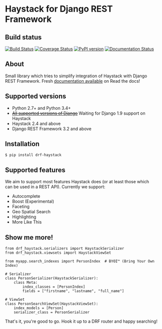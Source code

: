 Haystack for Django REST Framework
==================================

Build status
------------

[![Build Status](https://travis-ci.org/inonit/drf-haystack.svg?branch=master)](https://travis-ci.org/inonit/drf-haystack)
[![Coverage Status](https://coveralls.io/repos/github/inonit/drf-haystack/badge.svg?branch=master)](https://coveralls.io/github/inonit/drf-haystack?branch=master)
[![PyPI version](https://badge.fury.io/py/drf-haystack.svg)](https://badge.fury.io/py/drf-haystack)
[![Documentation Status](http://readthedocs.org/projects/drf-haystack/badge/?version=latest)](http://drf-haystack.readthedocs.org/en/latest/?badge=latest)


About
-----

Small library which tries to simplify integration of Haystack with Django REST Framework.
Fresh [documentation available](http://drf-haystack.readthedocs.org/en/latest/>) on Read the docs!

Supported versions
------------------

- Python 2.7+ and Python 3.4+
- ~~[All supported versions of Django](https://www.djangoproject.com/download/#supported-versions>)~~ Waiting for Django 1.9 support on Haystack
- Haystack 2.4 and above
- Django REST Framework 3.2 and above
    

Installation
------------

    $ pip install drf-haystack

Supported features
------------------
We aim to support most features Haystack does (or at least those which can be used in a REST API).
Currently we support:

- Autocomplete
- Boost (Experimental)
- Faceting
- Geo Spatial Search
- Highlighting
- More Like This
    
Show me more!
-------------

```
from drf_haystack.serializers import HaystackSerializer
from drf_haystack.viewsets import HaystackViewSet

from myapp.search_indexes import PersonIndex  # BYOI™ (Bring Your Own Index)

# Serializer
class PersonSerializer(HaystackSerializer):
    class Meta:
        index_classes = [PersonIndex]
        fields = ["firstname", "lastname", "full_name"]

# ViewSet
class PersonSearchViewSet(HaystackViewSet):
    index_models = [Person]
    serializer_class = PersonSerializer
```

That's it, you're good to go. Hook it up to a DRF router and happy searching!
